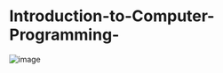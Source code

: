 # Introduction-to-Computer-Programming-
![image](https://user-images.githubusercontent.com/82510378/135034244-04d3a6d3-30e2-4736-a253-7ad5d49815fd.png)
